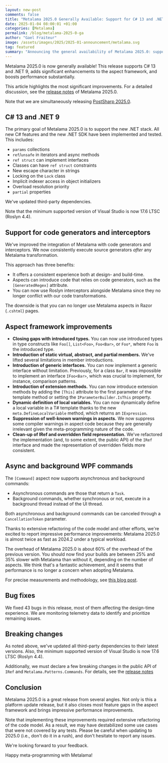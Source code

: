 ```yaml
---
layout: new-post
comments: false
title: "Metalama 2025.0 Generally Available: Support for C# 13 and .NET 9, Aspect Framework Improvements, and More"
date: 2025-01-04 08:00:01 +01:00
categories: [Metalama]
permalink: /blog/metalama-2025-0-ga
author: "Gael Fraiteur"
image: /assets/images/2025/2025-01-announcement/metalama.svg
tag: featured
summary: "Announcing the general availability of Metalama 2025.0: support for C# 13, .NET 9, Roslyn generators and interceptors; many improvements in the aspect framework; amazing performance improvements; async and background WPF commands."
---
```


Metalama 2025.0 is now generally available! This release supports C# 13 and .NET 9, adds significant enhancements to the aspect framework, and boosts performance substantially.

This article highlights the most significant improvements. For a detailed discussion, see the [release notes](https://doc.metalama.net/conceptual/release-notes/release-notes-2025-0) of Metalama 2025.0.

Note that we are simultaneously releasing [PostSharp 2025.0](/postsharp-2025-0-ga).

## C# 13 and .NET 9

The primary goal of Metalama 2025.0 is to support the new .NET stack. All new C# features and the new .NET SDK have been implemented and tested. This includes:

- `params` collections
- `ref`/`unsafe` in iterators and async methods
- `ref struct` can implement interfaces
- Classes can have `ref struct` constraints
- New escape character in strings
- Locking on the `Lock` class
- Implicit indexer access in object initializers
- Overload resolution priority
- `partial` properties

We've updated third-party dependencies.

Note that the minimum supported version of Visual Studio is now 17.6 LTSC (Roslyn 4.4).

## Support for code generators and interceptors

We've improved the integration of Metalama with code generators and interceptors. We now consistently execute source generators _after_ any Metalama transformation.

This approach has three benefits:

- It offers a consistent experience both at design- and build-time.
- Aspects can introduce code that relies on code generators, such as the `[GeneratedRegex]` attribute.
- You can now use Roslyn interceptors alongside Metalama since they no longer conflict with our code transformations.

The downside is that you can no longer use Metalama aspects in Razor (`.cshtml`) pages.

## Aspect framework improvements

- **Closing gaps with introduced types.** You can now use introduced types in type constructs like `Foo[]`, `List<Foo>`, `Foo<Bar>`, or `Foo*`, where `Foo` is the introduced type.
- **Introduction of static virtual, abstract, and partial members.** We've lifted several limitations in member introductions.
- **Introduction of generic interfaces.** You can now implement a generic interface without limitation. Previously, for a class `Bar`, it was impossible to implement an interface `IFoo<Bar>`, which was crucial to implement, for instance, comparison patterns.
- **Introduction of extension methods.** You can now introduce extension methods by adding the `[This]` attribute to the first parameter of the template method or setting the `IParameterBuilder.IsThis` property.
- **Dynamic definition of local variables.** You can now dynamically define a local variable in a T# template thanks to the new `meta.DefineLocalVariable` method, which returns an `IExpression`.
- **Suppression of well-known warnings in aspects.** We now suppress some compiler warnings in aspect code because they are generally irrelevant given the meta-programming nature of the code.
- **Clean-up of IRef and overridden field representation.** We've refactored the implementation (and, to some extent, the public API) of the `IRef` interface and made the representation of overridden fields more consistent.

## Async and background WPF commands

The `[Command]` aspect now supports asynchronous and background commands:

- Asynchronous commands are those that return a `Task`.
- Background commands, whether synchronous or not, execute in a background thread instead of the UI thread.

Both asynchronous and background commands can be canceled through a `CancellationToken` parameter.


Thanks to extensive refactoring of the code model and other efforts, we're excited to report impressive performance improvements: Metalama 2025.0 is almost twice as fast as 2024.2 under a typical workload.

The overhead of Metalama 2025.0 is about 60% of the overhead of the previous version. You should now find your builds are between 25% and 35% slower with Metalama than without it, depending on the number of aspects. We think that's a fantastic achievement, and it seems that performance is no longer a concern when adopting Metalama.

For precise measurements and methodology, see [this blog post](/metalama-performance).

## Bug fixes

We fixed 43 bugs in this release, most of them affecting the design-time experience. We are monitoring telemetry data to identify and prioritize remaining issues.

## Breaking changes

As noted above, we've updated all third-party dependencies to their latest versions. Also, the minimum supported version of Visual Studio is now 17.6 LTSC (Roslyn 4.4).

Additionally, we must declare a few breaking changes in the public API of `IRef` and `Metalama.Patterns.Commands`. For details, see the [release notes](https://doc.metalama.net/conceptual/release-notes/release-notes-2025-0#breaking-changes)

## Conclusion

Metalama 2025.0 is a great release from several angles. Not only is this a platform update release, but it also closes most feature gaps in the aspect framework and brings impressive performance improvements.

Note that implementing these improvements required extensive refactoring of the code model. As a result, we may have destabilized some use cases that were not covered by any tests. Please be careful when updating to 2025.0 (i.e., don't do it in a rush), and don't hesitate to report any issues.

We're looking forward to your feedback.

Happy meta-programming with Metalama!
